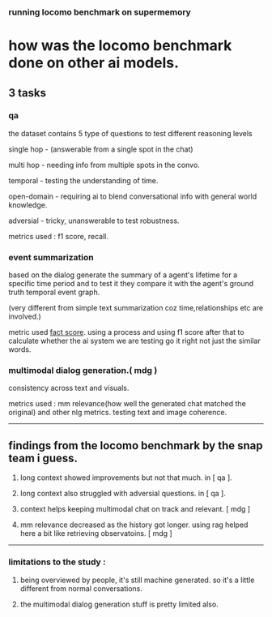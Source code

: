 ### running locomo benchmark on supermemory

<!-- resources :

we can also run other benchmarks :

1. https://chatgpt.com/s/dr_681676cac3548191a1e83b2e015e2611
2. https://grok.com/share/bGVnYWN5_a50d0ff5-c347-4f2d-baa3-72d8d345b45d -->

# how was the locomo benchmark done on other ai models.

## 3 tasks

### qa

the dataset contains 5 type of questions to test different reasoning levels

single hop - (answerable from a single spot in the chat)

multi hop - needing info from multiple spots in the convo.

temporal - testing the understanding of time.

open-domain - requiring ai to blend conversational info with general world knowledge.

adversial - tricky, unanswerable to test robustness.

metrics used : f1 score, recall.

### event summarization

based on the dialog generate the summary of a agent's lifetime for a specific time period and to test it they compare it with the agent's ground truth temporal event graph.

(very different from simple text summarization coz time,relationships etc are involved.)

metric used [fact score](https://arxiv.org/abs/2305.14251). using a process and using f1 score after that to calculate whether the ai system we are testing go it right not just the similar words.

### multimodal dialog generation.( mdg )

consistency across text and visuals.

metrics used : mm relevance(how well the generated chat matched the original) and other nlg metrics. testing text and image coherence.

---

## findings from the locomo benchmark by the snap team i guess.

1. long context showed improvements but not that much. in [ qa ].

2. long context also struggled with adversial questions. in [ qa ].

3. context helps keeping multimodal chat on track and relevant. [ mdg ]

4. mm relevance decreased as the history got longer. using rag helped here a bit like retrieving observatoins. [ mdg ]

---

### limitations to the study :

1. being overviewed by people, it's still machine generated. so it's a little different from normal conversations.

2. the multimodal dialog generation stuff is pretty limited also.

